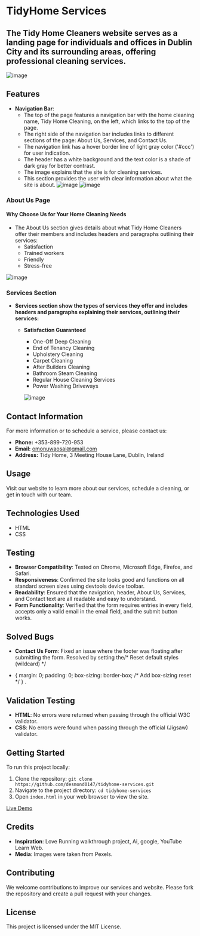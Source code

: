 # TidyHome Services

## The Tidy Home Cleaners website serves as a landing page for individuals and offices in Dublin City and its surrounding areas, offering professional cleaning services.

![image](./assets/images/worker.webp)


## Features

- **Navigation Bar**: 
  - The top of the page features a navigation bar with the home cleaning name, Tidy Home Cleaning, on the left, which links to the top of the page.
  - The right side of the navigation bar includes links to different sections of the page: About Us, Services, and Contact Us.
  - The navigation link has a hover border line of light gray color ('#ccc') for user indication.
  - The header has a white background and the text color is a shade of dark gray for better contrast.
  - The image explains that the site is for cleaning services.
  - This section provides the user with clear information about what the site is about.
  ![image](./assets/images/nav-bar.png)
  ![image](./assets/images/services-image.webp)

 

### About Us Page

#### Why Choose Us for Your Home Cleaning Needs



- The About Us section gives details about what Tidy Home Cleaners offer their members and includes headers and paragraphs outlining their services:
  - Satisfaction
  - Trained workers
  - Friendly
  - Stress-free

![image](./assets/images/aboutus-image.png)
  




 ### Services Section

- **Services section show the types of services they offer and includes headers and paragraphs explaining their services, outlining their services:**
  - **Satisfaction Guaranteed**
    - One-Off Deep Cleaning
    - End of Tenancy Cleaning
    - Upholstery Cleaning
    - Carpet Cleaning
    - After Builders Cleaning
    - Bathroom Steam Cleaning
    - Regular House Cleaning Services
    - Power Washing Driveways

    ![image](./assets/images/ourservices-image.png)

## Contact Information

For more information or to schedule a service, please contact us:

- **Phone:** +353-899-720-953
- **Email:** omonuwaosai@gmail.com
- **Address:** Tidy Home, 3 Meeting House Lane, Dublin, Ireland

## Usage

Visit our website to learn more about our services, schedule a cleaning, or get in touch with our team.

## Technologies Used

- HTML
- CSS

## Testing

- **Browser Compatibility**: Tested on Chrome, Microsoft Edge, Firefox, and Safari.
- **Responsiveness**: Confirmed the site looks good and functions on all standard screen sizes using devtools device toolbar.
- **Readability**: Ensured that the navigation, header, About Us, Services, and Contact text are all readable and easy to understand.
- **Form Functionality**: Verified that the form requires entries in every field, accepts only a valid email in the email field, and the submit button works.

## Solved Bugs

- **Contact Us Form**: Fixed an issue where the footer was floating after submitting the form. Resolved by setting the/* Reset default styles (wildcard) */
* {
    margin: 0;
    padding: 0;
    box-sizing: border-box; /* Add box-sizing reset */
}  .

## Validation Testing

- **HTML**: No errors were returned when passing through the official W3C validator.
- **CSS**: No errors were found when passing through the official (Jigsaw) validator.

## Getting Started

To run this project locally:

1. Clone the repository: `git clone https://github.com/desmond0147/tidyhome-services.git`
2. Navigate to the project directory: `cd tidyhome-services`
3. Open `index.html` in your web browser to view the site.

[Live Demo](https://desmond0147.github.io/tidyhome-services/index.html)

## Credits

- **Inspiration**: Love Running walkthrough project, Ai, google, YouTube Learn Web.
- **Media**: Images were taken from Pexels. 

## Contributing

We welcome contributions to improve our services and website. Please fork the repository and create a pull request with your changes.

## License

This project is licensed under the MIT License.
